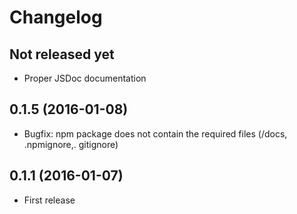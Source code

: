 # Changelog

## Not released yet
- Proper JSDoc documentation

## 0.1.5 (2016-01-08)
- Bugfix: npm package does not contain the required files (/docs, .npmignore,. gitignore)

## 0.1.1 (2016-01-07)
- First release
